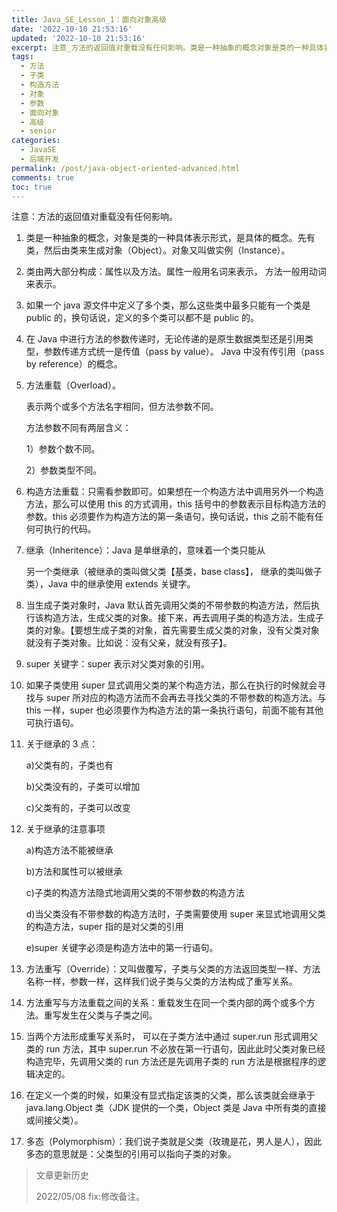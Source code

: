 ```yaml
---
title: Java_SE_Lesson_1：面向对象高级
date: '2022-10-10 21:53:16'
updated: '2022-10-10 21:53:16'
excerpt: 注意_方法的返回值对重载没有任何影响。类是一种抽象的概念对象是类的一种具体表示形式是具体的概念。先有类然后由类来生成对象（object）。对象又叫做实例（instance）。类由两大部分构成_属性以及方法。属性一般用名词来表示方法一般用动词来表示。如果一个java源文件中定义了多个类那么这些类中最多只能有一个类是public的换句话说定义的多个类可以都不是public的。在java中进行方法的参数传递时无论传递的是原生数据类型还是引用类型参数传递方式统一是传值（passbyvalue）。java中没有传引
tags:
  - 方法
  - 子类
  - 构造方法
  - 对象
  - 参数
  - 面向对象
  - 高级
  - senior
categories:
  - JavaSE
  - 后端开发
permalink: /post/java-object-oriented-advanced.html
comments: true
toc: true
---
```

注意：方法的返回值对重载没有任何影响。

1. 类是一种抽象的概念，对象是类的一种具体表示形式，是具体的概念。先有类，然后由类来生成对象（Object）。对象又叫做实例（Instance）。
2. 类由两大部分构成：属性以及方法。属性一般用名词来表示， 方法一般用动词来表示。
3. 如果一个 java 源文件中定义了多个类，那么这些类中最多只能有一个类是 public 的，换句话说，定义的多个类可以都不是 public  的。
4. 在 Java 中进行方法的参数传递时，无论传递的是原生数据类型还是引用类型，参数传递方式统一是传值（pass by value）。 Java 中没有传引用（pass by reference）的概念。
5. 方法重载（Overload）。

   表示两个或多个方法名字相同，但方法参数不同。

   方法参数不同有两层含义：

   1）参数个数不同。

   2）参数类型不同。

6. 构造方法重载：只需看参数即可。如果想在一个构造方法中调用另外一个构造方法，那么可以使用 this 的方式调用，this 括号中的参数表示目标构造方法的参数。this 必须要作为构造方法的第一条语句，换句话说，this 之前不能有任何可执行的代码。
7. 继承（Inheritence）：Java 是单继承的，意味着一个类只能从

   另一个类继承（被继承的类叫做父类【基类，base class】， 继承的类叫做子类），Java 中的继承使用 extends 关键字。
8. 当生成子类对象时，Java 默认首先调用父类的不带参数的构造方法，然后执行该构造方法，生成父类的对象。接下来，再去调用子类的构造方法，生成子类的对象。【要想生成子类的对象，首先需要生成父类的对象，没有父类对象就没有子类对象。比如说：没有父亲，就没有孩子】。
9. super 关键字：super 表示对父类对象的引用。
10. 如果子类使用 super 显式调用父类的某个构造方法，那么在执行的时候就会寻找与 super 所对应的构造方法而不会再去寻找父类的不带参数的构造方法。与 this 一样，super 也必须要作为构造方法的第一条执行语句，前面不能有其他可执行语句。
11. 关于继承的 3 点：

    a)父类有的，子类也有

    b)父类没有的，子类可以增加

    c)父类有的，子类可以改变
12. 关于继承的注意事项

    a)构造方法不能被继承

    b)方法和属性可以被继承

    c)子类的构造方法隐式地调用父类的不带参数的构造方法

    d)当父类没有不带参数的构造方法时，子类需要使用 super 来显式地调用父类的构造方法，super  指的是对父类的引用

    e)super 关键字必须是构造方法中的第一行语句。
13. 方法重写（Override）：又叫做覆写，子类与父类的方法返回类型一样、方法名称一样，参数一样，这样我们说子类与父类的方法构成了重写关系。
14. 方法重写与方法重载之间的关系：重载发生在同一个类内部的两个或多个方法。重写发生在父类与子类之间。
15. 当两个方法形成重写关系时， 可以在子类方法中通过 super.run 形式调用父类的 run 方法，其中 super.run 不必放在第一行语句，因此此时父类对象已经构造完毕，先调用父类的 run 方法还是先调用子类的 run 方法是根据程序的逻辑决定的。
16. 在定义一个类的时候，如果没有显式指定该类的父类，那么该类就会继承于 java.lang.Object 类（JDK 提供的一个类，Object 类是 Java 中所有类的直接或间接父类）。
17. 多态（Polymorphism）：我们说子类就是父类（玫瑰是花，男人是人），因此多态的意思就是：父类型的引用可以指向子类的对象。

> 文章更新历史
>
> 2022/05/08 fix:修改备注。
